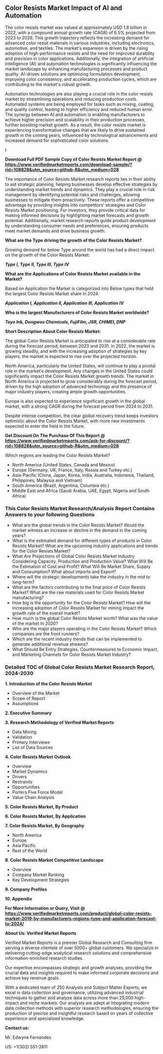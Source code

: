 <h2>Color Resists Market Impact of AI and Automation</h2><p>The color resists market was valued at approximately USD 1.8 billion in 2022, with a compound annual growth rate (CAGR) of 6.5% projected from 2023 to 2028. This growth trajectory reflects the increasing demand for advanced color resist materials in various industries, including electronics, automotive, and textiles. The market's expansion is driven by the rising adoption of high-performance resists and the need for improved durability and precision in color applications. Additionally, the integration of artificial intelligence (AI) and automation technologies is significantly influencing the market landscape by enhancing manufacturing processes and product quality. AI-driven solutions are optimizing formulation development, improving color consistency, and accelerating production cycles, which are contributing to the market's robust growth.</p><p>Automation technologies are also playing a crucial role in the color resists market by streamlining operations and reducing production costs. Automated systems are being employed for tasks such as mixing, coating, and quality control, leading to higher efficiency and reduced human error. The synergy between AI and automation is enabling manufacturers to achieve higher precision and scalability in their production processes, further boosting market growth. As a result, the color resists market is experiencing transformative changes that are likely to drive sustained growth in the coming years, influenced by technological advancements and increased demand for sophisticated color solutions.</p>t</p><p id="" class=""><strong>Download Full PDF Sample Copy of Color Resists Market Report @ <a href="https://www.verifiedmarketreports.com/download-sample/?rid=108828&utm_source=github-R&utm_medium=028" target="_blank">https://www.verifiedmarketreports.com/download-sample/?rid=108828&utm_source=github-R&utm_medium=028</a></strong></p><p>The importance of&nbsp;Color Resists Market research reports lies in their ability to aid strategic planning, helping businesses develop effective strategies by understanding market trends and dynamics. They play a crucial role in risk management by identifying potential risks and challenges, allowing businesses to mitigate them proactively. These reports offer a competitive advantage by providing insights into competitors' strategies and Color Resists Market positioning. For investors, they provide critical data for making informed decisions by highlighting market forecasts and growth potential. Additionally, market research reports guide product development by understanding consumer needs and preferences, ensuring products meet market demands and drive business growth.</p><p><strong>What are the&nbsp;Type driving the growth of the Color Resists Market?</strong></p><p id="" class="">Growing demand for below Type around the world has had a direct impact on the growth of the Color Resists Market:</p><em><strong>Type I, Type II, Type III, Type IV</strong></em></p><strong>What are the&nbsp;Applications&nbsp;of Color Resists Market available in the Market?</strong></p><p id="" class="">Based on Application the Market is categorized into Below types that held the largest Color Resists Market share In 2024.</p><em><strong>Application I, Application II, Application III, Application IV</strong></em></p><strong>Who is the largest Manufacturers of Color Resists Market worldwide?</strong></p><p><em><strong>Toyo Ink, Dongwoo Chemicals, FujiFilm, JSR, CHIMEI, DNP</strong></em></p><p id="" class=""><strong>Short Description About Color Resists Market:</strong></p><p>The global Color Resists Market is anticipated to rise at a considerable rate during the forecast period, between 2023 and 2031. In 2022, the market is growing steadily, and with the increasing adoption of strategies by key players, the market is expected to rise over the projected horizon.</p><p>North America, particularly the United States, will continue to play a pivotal role in the market's development. Any changes in the United States could significantly impact the Color Resists Market growth trends. The market in North America is projected to grow considerably during the forecast period, driven by the high adoption of advanced technology and the presence of major industry players, creating ample growth opportunities.</p><p>Europe is also expected to experience significant growth in the global market, with a strong CAGR during the forecast period from 2024 to 2031.</p><p>Despite intense competition, the clear global recovery trend keeps investors optimistic about the Color Resists Market, with more new investments expected to enter the field in the future.</p><p id="" class=""><strong>Get Discount On The Purchase Of This Report @ <a href="https://www.verifiedmarketreports.com/ask-for-discount/?rid=108828&utm_source=github-R&utm_medium=028" target="_blank">https://www.verifiedmarketreports.com/ask-for-discount/?rid=108828&utm_source=github-R&utm_medium=028</a></strong></p>Which regions are leading the Color Resists Market?</p><ul><li>North America (United States, Canada and Mexico)</li><li>Europe (Germany, UK, France, Italy, Russia and Turkey etc.)</li><li>Asia-Pacific (China, Japan, Korea, India, Australia, Indonesia, Thailand, Philippines, Malaysia and Vietnam)</li><li>South America (Brazil, Argentina, Columbia etc.)</li><li>Middle East and Africa (Saudi Arabia, UAE, Egypt, Nigeria and South Africa)</li></ul><h3 id="" class="">This Color Resists Market Research/Analysis Report Contains Answers to your following Questions</h3><ul><li>What are the global trends in the Color Resists Market? Would the market witness an increase or decline in the demand in the coming years?</li><li>What is the estimated demand for different types of products in Color Resists Market? What are the upcoming industry applications and trends for the Color Resists Market?</li><li>What Are Projections of Global Color Resists Market Industry Considering Capacity, Production and Production Value? What Will Be the Estimation of Cost and Profit? What Will Be Market Share, Supply and Consumption? What about imports and Export?</li><li>Where will the strategic developments take the industry in the mid to long-term?</li><li>What are the factors contributing to the final price of Color Resists Market? What are the raw materials used for Color Resists Market manufacturing?</li><li>How big is the opportunity for the Color Resists Market? How will the increasing adoption of Color Resists Market for mining impact the growth rate of the overall market?</li><li>How much is the global Color Resists Market worth? What was the value of the market In 2020?</li><li>Who are the major players operating in the Color Resists Market? Which companies are the front runners?</li><li>Which are the recent industry trends that can be implemented to generate additional revenue streams?</li><li>What Should Be Entry Strategies, Countermeasures to Economic Impact, and Marketing Channels for Color Resists Market Industry?</li></ul><h3 id="" class="">Detailed TOC of Global Color Resists Market Research Report, 2024-2030</h3><p id="" class=""><strong>1. Introduction of the Color Resists Market</strong></p><ul><li>Overview of the Market</li><li>Scope of Report</li><li>Assumptions</li></ul><p id="" class=""><strong>2. Executive Summary</strong></p><p id="" class=""><strong>3. Research Methodology of Verified Market Reports</strong></p><ul><li>Data Mining</li><li>Validation</li><li>Primary Interviews</li><li>List of Data Sources</li></ul><p id="" class=""><strong>4. Color Resists Market Outlook</strong></p><ul><li>Overview</li><li>Market Dynamics</li><li>Drivers</li><li>Restraints</li><li>Opportunities</li><li>Porters Five Force Model</li><li>Value Chain Analysis</li></ul><p id="" class=""><strong>5. Color Resists Market, By Product</strong></p><p id="" class=""><strong>6. Color Resists Market, By Application</strong></p><p id="" class=""><strong>7. Color Resists Market, By Geography</strong></p><ul><li>North America</li><li>Europe</li><li>Asia Pacific</li><li>Rest of the World</li></ul><p id="" class=""><strong>8. Color Resists Market Competitive Landscape</strong></p><ul><li>Overview</li><li>Company Market Ranking</li><li>Key Development Strategies</li></ul><p id="" class=""><strong>9. Company Profiles</strong></p><p id="" class=""><strong>10. Appendix</strong></p><p id="" class=""><strong>For More Information or Query, Visit @ <a href="https://www.verifiedmarketreports.com/product/global-color-resists-market-2019-by-manufacturers-regions-type-and-application-forecast-to-2024/" target="_blank">https://www.verifiedmarketreports.com/product/global-color-resists-market-2019-by-manufacturers-regions-type-and-application-forecast-to-2024/</a></strong></p><p id="" class=""><strong>About Us: Verified Market Reports</strong></p><p id="" class="">Verified Market Reports is a premier Global Research and Consulting firm serving a diverse clientele of over 5000+ global customers. We specialize in delivering cutting-edge analytical research solutions and comprehensive information-enriched research studies.</p><p id="" class="">Our expertise encompasses strategic and growth analyses, providing the crucial data and insights required to make informed corporate decisions and achieve key revenue goals.</p><p id="" class="">With a dedicated team of 250 Analysts and Subject Matter Experts, we excel in data collection and governance, utilizing advanced industrial techniques to gather and analyze data across more than 25,000 high-impact and niche markets. Our analysts are adept at integrating modern data collection methods with superior research methodologies, ensuring the production of precise and insightful research based on years of collective experience and specialized knowledge.</p><p id="" class=""><strong>Contact us:</strong></p><p id="" class="">Mr. Edwyne Fernandes</p><p id="" class="">US: +1(302) 551-2611</p>